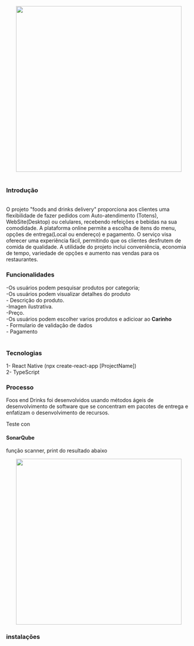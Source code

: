 <div align="center">
<img src="https://github.com/RodrigoDCorreia/Food_end_Drink_Commerce/assets/66848022/09fa6501-0dfa-41e1-9dd1-0616152e9859" width="450px" />
</div>
<br>
<h3>Introdução</h3>
<br>
O projeto "foods and drinks delivery" proporciona aos clientes uma flexibilidade de fazer pedidos  com Auto-atendimento (Totens), WebSite(Desktop) ou celulares, recebendo refeições e bebidas na sua comodidade. A plataforma online permite a escolha de itens do menu, opções de entrega(Local ou endereço) e pagamento. O serviço visa oferecer uma experiência fácil, permitindo que os clientes desfrutem de comida de qualidade. A utilidade do projeto inclui conveniência, economia de tempo, variedade de opções e aumento nas vendas para os restaurantes.

<h3>Funcionalidades</h3>
-Os usuários podem pesquisar produtos por categoria;<br>
-Os usuários podem visualizar detalhes do produto<br>
  - Descrição do produto.<br>
  -Imagen ilustrativa.<br>
  -Preço.<br>
-Os usuários podem escolher varios produtos e adicioar ao <strong>Carinho</strong><br>
- Formulario de validação de dados<br>
- Pagamento<br><br>
<h3>Tecnologias</h3>

1- React Native (npx create-react-app [ProjectName])<br>
2- TypeScript<br>
<h3>Processo</h3>
<p>Foos end Drinks foi desenvolvidos usando métodos ágeis de desenvolvimento de software que se concentram em pacotes de entrega e enfatizam o desenvolvimento de recursos.</p>
<p>Teste con <h4>SonarQube</h4> função scanner, print do resultado abaixo</p>
<div align="center">
<img src="" width="450px" />
</div>
<h3>instalações</h3>


